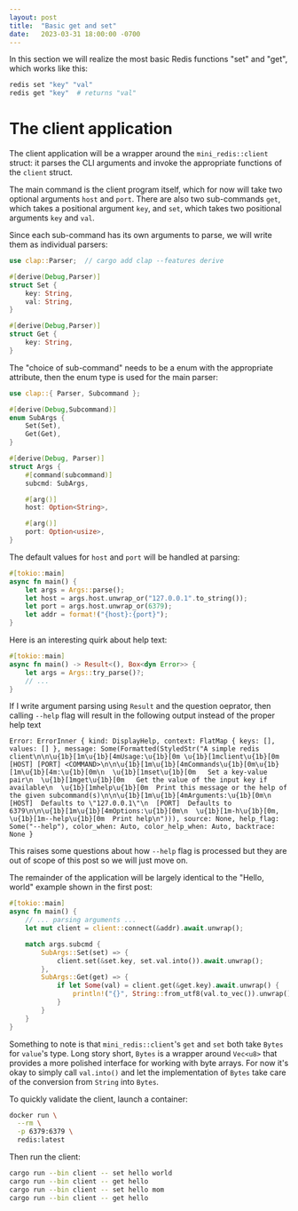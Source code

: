 ```yaml
---
layout: post
title:  "Basic get and set"
date:   2023-03-31 18:00:00 -0700
---
```


In this section we will realize the most basic Redis functions "set" and "get", which works like this:

```bash
redis set "key" "val"
redis get "key"  # returns "val"
```

# The client application
The client application will be a wrapper around the `mini_redis::client` struct: it parses the CLI arguments and invoke the appropriate functions of the `client` struct.

The main command is the client program itself, which for now will take two optional arguments `host` and `port`. There are also two sub-commands `get`, which takes a positional argument `key`, and `set`, which takes two positional arguments `key` and `val`.

Since each sub-command has its own arguments to parse, we will write them as individual parsers:

```rust
use clap::Parser;  // cargo add clap --features derive

#[derive(Debug,Parser)]
struct Set {
    key: String,
    val: String,
}

#[derive(Debug,Parser)]
struct Get {
    key: String,
}
```

The "choice of sub-command" needs to be a enum with the appropriate attribute, then the enum type is used for the main parser:

```rust
use clap::{ Parser, Subcommand };

#[derive(Debug,Subcommand)]
enum SubArgs {
    Set(Set),
    Get(Get),
}

#[derive(Debug, Parser)]
struct Args {
    #[command(subcommand)]
    subcmd: SubArgs,

    #[arg()]
    host: Option<String>,

    #[arg()]
    port: Option<usize>,
}
```

The default values for `host` and `port` will be handled at parsing:

```rust
#[tokio::main]
async fn main() {
    let args = Args::parse();
    let host = args.host.unwrap_or("127.0.0.1".to_string());
    let port = args.host.unwrap_or(6379);
    let addr = format!("{host}:{port}");
}
```

Here is an interesting quirk about help text:

```rust
#[tokio::main]
async fn main() -> Result<(), Box<dyn Error>> {
    let args = Args::try_parse()?;
    // ...
}
```

If I write argument parsing using `Result` and the question oeprator, then calling `--help` flag will result in the following output instead of the proper help text

```
Error: ErrorInner { kind: DisplayHelp, context: FlatMap { keys: [], values: [] }, message: Some(Formatted(StyledStr("A simple redis client\n\n\u{1b}[1m\u{1b}[4mUsage:\u{1b}[0m \u{1b}[1mclient\u{1b}[0m [HOST] [PORT] <COMMAND>\n\n\u{1b}[1m\u{1b}[4mCommands\u{1b}[0m\u{1b}[1m\u{1b}[4m:\u{1b}[0m\n  \u{1b}[1mset\u{1b}[0m   Set a key-value pair\n  \u{1b}[1mget\u{1b}[0m   Get the value of the input key if available\n  \u{1b}[1mhelp\u{1b}[0m  Print this message or the help of the given subcommand(s)\n\n\u{1b}[1m\u{1b}[4mArguments:\u{1b}[0m\n  [HOST]  Defaults to \"127.0.0.1\"\n  [PORT]  Defaults to 6379\n\n\u{1b}[1m\u{1b}[4mOptions:\u{1b}[0m\n  \u{1b}[1m-h\u{1b}[0m, \u{1b}[1m--help\u{1b}[0m  Print help\n"))), source: None, help_flag: Some("--help"), color_when: Auto, color_help_when: Auto, backtrace: None }
```

This raises some questions about how `--help` flag is processed but they are out of scope of this post so we will just move on.

The remainder of the application will be largely identical to the "Hello, world" example shown in the first post:

```rust
#[tokio::main]
async fn main() {
    // ... parsing arguments ...
    let mut client = client::connect(&addr).await.unwrap();

    match args.subcmd {
        SubArgs::Set(set) => {
            client.set(&set.key, set.val.into()).await.unwrap();
        },
        SubArgs::Get(get) => {
            if let Some(val) = client.get(&get.key).await.unwrap() {
                println!("{}", String::from_utf8(val.to_vec()).unwrap());
            }
        }
    }
}
```

Something to note is that `mini_redis::client`'s `get` and `set` both take `Bytes` for `value`'s type. Long story short, `Bytes` is a wrapper around `Vec<u8>` that provides a more polished interface for working with byte arrays. For now it's okay to simply call `val.into()` and let the implementation of `Bytes` take care of the conversion from `String` into `Bytes`.

To quickly validate the client, launch a container:

```bash
docker run \
  --rm \
  -p 6379:6379 \
  redis:latest
```

Then run the client:

```bash
cargo run --bin client -- set hello world
cargo run --bin client -- get hello
cargo run --bin client -- set hello mom
cargo run --bin client -- get hello
```
